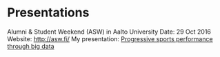 # Presentations

Alumni & Student Weekend (ASW) in Aalto University
Date: 29 Oct 2016
Website: http://asw.fi/
My presentation:
[Progressive sports performance through big data](https://github.com/harytkon/presentations/tree/master/aswfi2016)
